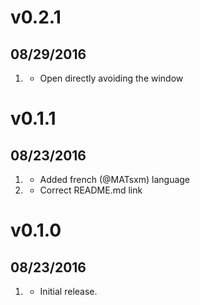 # v0.2.1
## 08/29/2016

1. [](#improved)
    * Open directly avoiding the window

# v0.1.1
## 08/23/2016

1. [](#improved)
    * Added french (@MATsxm) language
1. [](#bugfix)
    * Correct README.md link

# v0.1.0
##  08/23/2016

1. [](#new)
    * Initial release.
